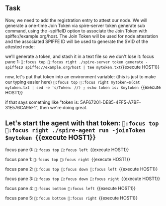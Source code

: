 ## Task

Now, we need to add the registration entry to attest our node.
We will generate a one-time Join Token via spire-server token generate sub command, using the -spiffeID option to associate the Join Token with spiffe://example.org/host. The Join Token will be used for node attestation and the associated SPIFFE ID will be used to generate the SVID of the attested node:


we'll generate a token, and stash it in a text file so we don't lose it:
focus pane 1:
`:focus top
:focus right
./spire-server token generate -spiffeID spiffe://example.org/host | tee mytoken.txt`{{execute HOST1}}

now, let's put that token into an environment variable: (this is just to make our typing easier here)
`:focus top
:focus right
mytoken=$(cat mytoken.txt | sed -e 's/Token: //) ; echo token is: $mytoken `{{execute HOST1}}

if that says something like "token is: 5AF67201-DE85-4FF5-A7BF-31E576CA95F1", then we're doing great.

Let's start the agent with that token:
`:focus top
:focus right
./spire-agent run -joinToken $mytoken `{{execute HOST1}}
-----


focus pane 0:
`:focus top
:focus left
`{{execute HOST1}}

focus pane 1:
`:focus top
:focus right
`{{execute HOST1}}

focus pane 2:
`:focus top
:focus down
:focus left
`{{execute HOST1}}

focus pane 3:
`:focus top
:focus down
:focus right
`{{execute HOST1}}

focus pane 4:
`:focus bottom
:focus left
`{{execute HOST1}}

focus pane 5:
`:focus bottom
:focus right
`{{execute HOST1}}



